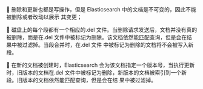  删除和更新也都是写操作，但是 Elasticsearch 中的文档是不可变的，因此不能被删除或者改动以展示
其变更；

 磁盘上的每个段都有一个相应的.del 文件。当删除请求发送后，文档并没有真的被删除，而是在.del
文件中被标记为删除。该文档依然能匹配查询，但是会在结果中被过滤掉。当段合并时，在.del 文件
中被标记为删除的文档将不会被写入新段。

 在新的文档被创建时，Elasticsearch 会为该文档指定一个版本号，当执行更新时，旧版本的文档在.del
文件中被标记为删除，新版本的文档被索引到一个新段。旧版本的文档依然能匹配查询，但是会在结
果中被过滤掉。